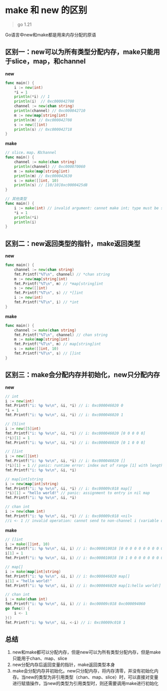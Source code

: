 # make 和 new 的区别

> go 1.21

Go语言中new和make都是用来内存分配的原语

## 区别一：new可以为所有类型分配内存，make只能用于slice，map，和channel

**new**

~~~go
func main() {
    i := new(int)
    *i = 1
    println(*i) // 1
    println(i)  // 0xc000042708
    channel := new(chan string)
    println(channel) // 0xc000042710
    m := new(map[string]int)
    println(m) // 0xc000042708
    s := new([]int)
    println(s) // 0xc000042718
}
~~~

**make**

~~~go
// slice，map，和channel
func main() {
    channel := make(chan string)
    println(channel) // 0xc000070060
    m := make(map[string]int)
    println(m) // 0xc000042630
    s := make([]int, 10)
    println(s) // [10/10]0xc0000425d8
}

// 其他类型
func main() {
    i := make(int) // invalid argument: cannot make int; type must be slice, map, or channel
    *i = 1
    println(*i)
    println(i)
}
~~~

## 区别二：new返回类型的指针，make返回类型

**new**

~~~go
func main() {
    channel := new(chan string)
    fmt.Printf("%T\n", channel) // *chan string
    m := new(map[string]int)
    fmt.Printf("%T\n", m) // *map[string]int
    s := new([]int)
    fmt.Printf("%T\n", s) // *[]int
    i := new(int)
    fmt.Printf("%T\n", i) // *int
}
~~~

**make**

~~~go
func main() {
    channel := make(chan string)
    fmt.Printf("%T\n", channel) // chan string
    m := make(map[string]int)
    fmt.Printf("%T\n", m) // map[string]int
    s := make([]int, 10)
    fmt.Printf("%T\n", s) // []int
}
~~~

## 区别三：make会分配内存并初始化，new只分配内存

**new**

~~~go
// int
i := new(int)
fmt.Printf("i: %p %v\n", &i, *i) // i: 0xc000046020 0
*i = 1
fmt.Printf("i: %p %v\n", &i, *i) // i: 0xc000046020 1

// [5]int
i := new([5]int)
fmt.Printf("i: %p %v\n", &i, *i) // i: 0xc000046020 [0 0 0 0 0]
(*i)[1] = 1
fmt.Printf("i: %p %v\n", &i, *i) // i: 0xc000046020 [0 1 0 0 0]

// []int
i := new([]int)
fmt.Printf("i: %p %v\n", &i, *i) // i: 0xc000046020 []
(*i)[1] = 1 // panic: runtime error: index out of range [1] with length 0
fmt.Printf("i: %p %v\n", &i, *i)

// map[int]string
i := new(map[int]string)
fmt.Printf("i: %p %v\n", &i, *i) // i: 0xc00009c018 map[]
(*i)[1] = "hello world!" // panic: assignment to entry in nil map
fmt.Printf("i: %p %v\n", &i, *i)

// chan int
i := new(chan int)
fmt.Printf("i: %p %v\n", &i, *i) // i: 0xc00009c018 <nil>
//i <- 1 // invalid operation: cannot send to non-channel i (variable of type *chan int)
~~~

**make**

~~~go
// []int
i := make([]int, 10)
fmt.Printf("i: %p %v\n", &i, i) // i: 0xc000010018 [0 0 0 0 0 0 0 0 0 0]
i[1] = 1                        
fmt.Printf("i: %p %v\n", &i, i) // i: 0xc000010018 [0 1 0 0 0 0 0 0 0 0]

// map[]
i := make(map[int]string)
fmt.Printf("i: %p %v\n", &i, i) // i: 0xc000046020 map[]
i[1] = "hello world!"
fmt.Printf("i: %p %v\n", &i, i) // i: 0xc000046020 map[1:hello world!]

// chan int
i := make(chan int)
fmt.Printf("i: %p %v\n", &i, i) // i: 0xc00009c018 0xc000094060
go func() {
    i <- 1
}()
fmt.Printf("i: %p %v\n", &i, <-i) // i: 0xc00009c018 1
~~~

## 总结

1. new和make都可以分配内存，但是new可以为所有类型分配内存，但是make只能用于chan、map、slice
2. new分配内存后返回变量的指针，make返回类型本身
3. make会分配内存并初始化。new只分配内存，将内存清零，并没有初始化内存。当new的类型为非引用类型（chan、map、slice）时，可以直接对变量进行赋值操作，当new的类型为引用类型时，则还需要调用make进行初始化